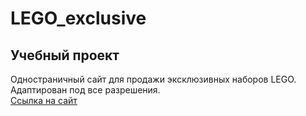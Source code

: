 # LEGO_exclusive
## Учебный проект
Одностраничный сайт для продажи эксклюзивных наборов LEGO. <br>
Адаптирован под все разрешения. <br>
[Ссылка на сайт](https://devkucherov.github.io/lego_exclusive/)
